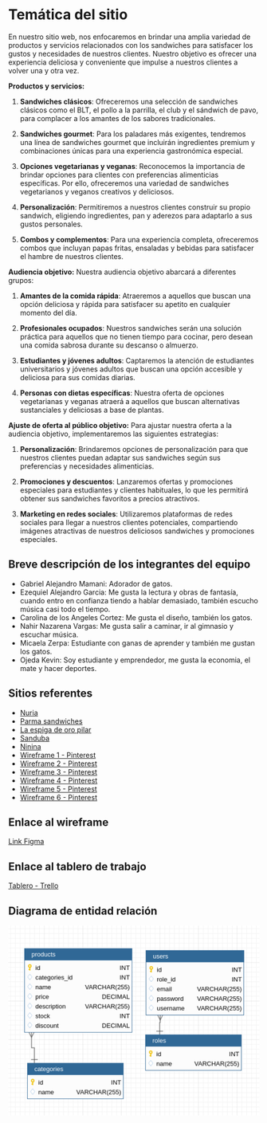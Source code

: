 # Temática del sitio

En nuestro sitio web, nos enfocaremos en brindar una amplia variedad de productos y servicios relacionados con los sandwiches para satisfacer los gustos y necesidades de nuestros clientes. Nuestro objetivo es ofrecer una experiencia deliciosa y conveniente que impulse a nuestros clientes a volver una y otra vez.

**Productos y servicios:**

1. **Sandwiches clásicos**: Ofreceremos una selección de sandwiches clásicos como el BLT, el pollo a la parrilla, el club y el sándwich de pavo, para complacer a los amantes de los sabores tradicionales.

2. **Sandwiches gourmet**: Para los paladares más exigentes, tendremos una línea de sandwiches gourmet que incluirán ingredientes premium y combinaciones únicas para una experiencia gastronómica especial.

3. **Opciones vegetarianas y veganas**: Reconocemos la importancia de brindar opciones para clientes con preferencias alimenticias específicas. Por ello, ofreceremos una variedad de sandwiches vegetarianos y veganos creativos y deliciosos.

4. **Personalización**: Permitiremos a nuestros clientes construir su propio sandwich, eligiendo ingredientes, pan y aderezos para adaptarlo a sus gustos personales.

5. **Combos y complementos**: Para una experiencia completa, ofreceremos combos que incluyan papas fritas, ensaladas y bebidas para satisfacer el hambre de nuestros clientes.

**Audiencia objetivo:**
Nuestra audiencia objetivo abarcará a diferentes grupos:

1. **Amantes de la comida rápida**: Atraeremos a aquellos que buscan una opción deliciosa y rápida para satisfacer su apetito en cualquier momento del día.

2. **Profesionales ocupados**: Nuestros sandwiches serán una solución práctica para aquellos que no tienen tiempo para cocinar, pero desean una comida sabrosa durante su descanso o almuerzo.

3. **Estudiantes y jóvenes adultos**: Captaremos la atención de estudiantes universitarios y jóvenes adultos que buscan una opción accesible y deliciosa para sus comidas diarias.

4. **Personas con dietas específicas**: Nuestra oferta de opciones vegetarianas y veganas atraerá a aquellos que buscan alternativas sustanciales y deliciosas a base de plantas.

**Ajuste de oferta al público objetivo:**
Para ajustar nuestra oferta a la audiencia objetivo, implementaremos las siguientes estrategias:

1. **Personalización**: Brindaremos opciones de personalización para que nuestros clientes puedan adaptar sus sandwiches según sus preferencias y necesidades alimenticias.

2. **Promociones y descuentos**: Lanzaremos ofertas y promociones especiales para estudiantes y clientes habituales, lo que les permitirá obtener sus sandwiches favoritos a precios atractivos.

3. **Marketing en redes sociales**: Utilizaremos plataformas de redes sociales para llegar a nuestros clientes potenciales, compartiendo imágenes atractivas de nuestros deliciosos sandwiches y promociones especiales.

## Breve descripción de los integrantes del equipo

- Gabriel Alejandro Mamani: Adorador de gatos.
- Ezequiel Alejandro Garcia: Me gusta la lectura y obras de fantasía, cuando entro en confianza tiendo a hablar demasiado, también escucho música casi todo el tiempo.
- Carolina de los Angeles Cortez: Me gusta el diseño, también los gatos.
- Nahir Nazarena Vargas: Me gusta salir a caminar, ir al gimnasio y escuchar música.
- Micaela Zerpa: Estudiante con ganas de aprender y también me gustan los gatos.
- Ojeda Kevin: Soy estudiante y emprendedor, me gusta la economia, el mate y hacer deportes.

## Sitios referentes

- [Nuria](https://www.nuria.com.ar/producto/triples-rucula-y-queso)
- [Parma sandwiches](http://parmasandwiches.com.ar)
- [La espiga de oro pilar](https://www.laespigadeoropilar.com.ar/product-page/sandwiches-de-miga-premium)
- [Sanduba](https://www.sanduba.com.ar)
- [Ninina](https://ninina.com/collections/sandwiches)
- [Wireframe 1 - Pinterest](https://ar.pinterest.com/pin/4925880834938551)
- [Wireframe 2 - Pinterest]( https://ar.pinterest.com/pin/258745941081872529/)
- [Wireframe 3 - Pinterest](https://ar.pinterest.com/pin/797981627750078513/)
- [Wireframe 4 - Pinterest](https://ar.pinterest.com/pin/327636941651828236/)
- [Wireframe 5 - Pinterest](https://ar.pinterest.com/pin/405183297736784752/)
- [Wireframe 6 - Pinterest](https://ar.pinterest.com/pin/780741285415899055/)

## Enlace al wireframe

[Link Figma](https://www.figma.com/file/LRzGn4ZlnLizWbAvRx4Vdq/Sandwich-E-commerce?type=design&node-id=0-1&mode=design&t=IgG0piQngLnrVtF7-0)

## Enlace al tablero de trabajo

[Tablero - Trello](https://trello.com/b/sKstrtGd/proyecto-integrador)

## Diagrama de entidad relación

![Diagrama de entidad relación](sanwi_der.png)
